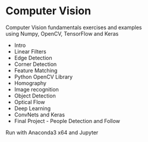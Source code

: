 # Computer Vision

Computer Vision fundamentals exercises and examples\
using Numpy, OpenCV, TensorFlow and Keras

* Intro
* Linear Filters
* Edge Detection
* Corner Detection
* Feature Matching
* Python OpenCV Library
* Homography
* Image recognition
* Object Detection
* Optical Flow
* Deep Learning
* ConvNets and Keras
* Final Project - People Detection and Follow

Run with Anaconda3 x64 and Jupyter
